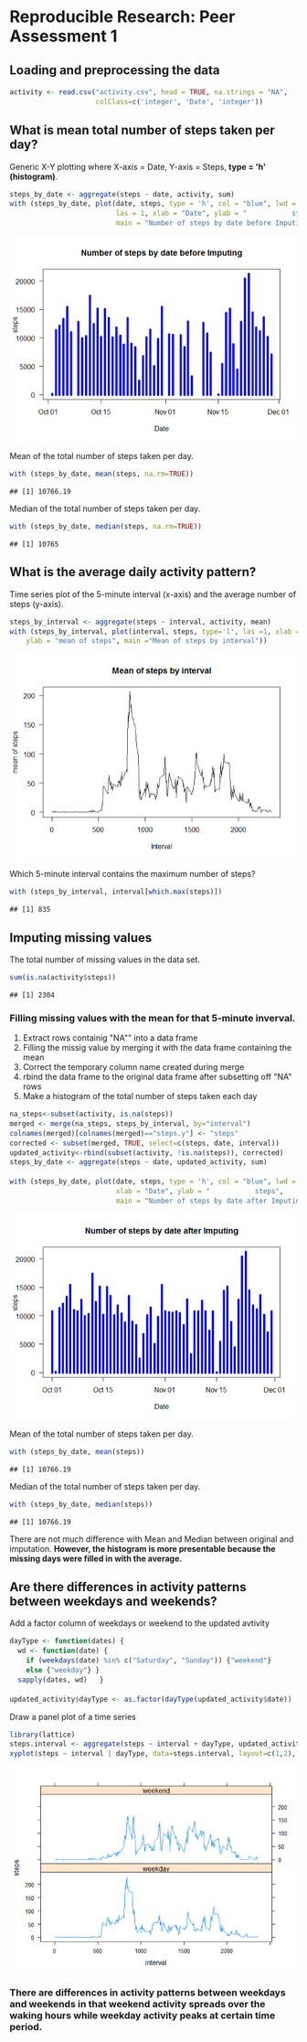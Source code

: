 # Reproducible Research: Peer Assessment 1

## Loading and preprocessing the data


```r
activity <- read.csv("activity.csv", head = TRUE, na.strings = "NA",
                     colClass=c('integer', 'Date', 'integer'))
```
 
## What is mean total number of steps taken per day?

Generic X-Y plotting where X-axis = Date, Y-axis = Steps, **type = 'h' (histogram)**.

```r
steps_by_date <- aggregate(steps ~ date, activity, sum)
with (steps_by_date, plot(date, steps, type = 'h', col = "blue", lwd = 5,
                          las = 1, xlab = "Date", ylab = "           steps", 
                          main = "Number of steps by date before Imputing"))
```

![](PA1_template_files/figure-html/unnamed-chunk-2-1.png) 

Mean of the total number of steps taken per day.

```r
with (steps_by_date, mean(steps, na.rm=TRUE)) 
```

```
## [1] 10766.19
```

Median of the total number of steps taken per day.

```r
with (steps_by_date, median(steps, na.rm=TRUE))
```

```
## [1] 10765
```

## What is the average daily activity pattern?

Time series plot of the 5-minute interval (x-axis) and the average number of steps (y-axis).

```r
steps_by_interval <- aggregate(steps ~ interval, activity, mean)
with (steps_by_interval, plot(interval, steps, type='l', las =1, xlab = "Interval",
	ylab = "mean of steps", main ="Mean of steps by interval"))
```

![](PA1_template_files/figure-html/unnamed-chunk-5-1.png) 

Which 5-minute interval contains the maximum number of steps?

```r
with (steps_by_interval, interval[which.max(steps)])
```

```
## [1] 835
```

## Imputing missing values

The total number of missing values in the data set.

```r
sum(is.na(activity$steps))
```

```
## [1] 2304
```

### Filling missing values with the mean for that 5-minute inverval.
1. Extract rows containig "NA"" into a data frame
2. Filling the missig value by merging it with the data frame containing the mean
3. Correct the temporary column name created during merge
4. rbind the data frame to the original data frame after subsetting off "NA" rows
5. Make a histogram of the total number of steps taken each day


```r
na_steps<-subset(activity, is.na(steps))
merged <- merge(na_steps, steps_by_interval, by="interval")
colnames(merged)[colnames(merged)=="steps.y"] <- "steps"
corrected <- subset(merged, TRUE, select=c(steps, date, interval))
updated_activity<-rbind(subset(activity, !is.na(steps)), corrected)
steps_by_date <- aggregate(steps ~ date, updated_activity, sum)

with (steps_by_date, plot(date, steps, type = 'h', col = "blue", lwd = 5,las = 1,
                          xlab = "Date", ylab = "           steps", 
                          main = "Number of steps by date after Imputing"))
```

![](PA1_template_files/figure-html/unnamed-chunk-8-1.png) 

Mean of the total number of steps taken per day.

```r
with (steps_by_date, mean(steps))
```

```
## [1] 10766.19
```

Median of the total number of steps taken per day.

```r
with (steps_by_date, median(steps))
```

```
## [1] 10766.19
```

There are not much difference with Mean and Median between original and imputation. **However, the histogram is more presentable because the missing days were filled in with the average.**


## Are there differences in activity patterns between weekdays and weekends?



Add a factor column of weekdays or weekend to the updated avtivity

```r
dayType <- function(dates) {
  wd <- function(date) {
    if (weekdays(date) %in% c("Saturday", "Sunday")) {"weekend"}
    else {"weekday"} }
  sapply(dates, wd)   }

updated_activity$dayType <- as.factor(dayType(updated_activity$date))
```

Draw a panel plot of a time series

```r
library(lattice)
steps.interval <- aggregate(steps ~ interval + dayType, updated_activity, mean)
xyplot(steps ~ interval | dayType, data=steps.interval, layout=c(1,2), type='l')
```

![](PA1_template_files/figure-html/unnamed-chunk-12-1.png) 

### There are differences in activity patterns between weekdays and weekends in that **weekend activity spreads over the waking hours while weekday activity peaks at certain time period.**
